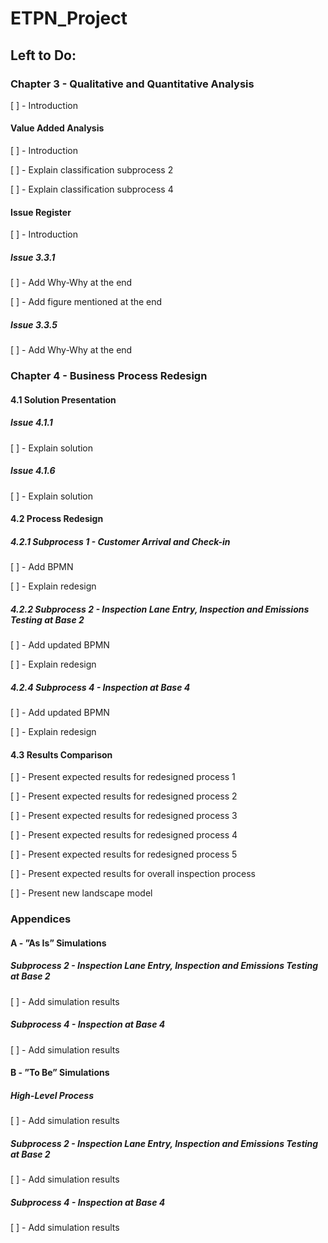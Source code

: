 # ETPN_Project

## Left to Do:

### Chapter 3 - Qualitative and Quantitative Analysis
[ ] - Introduction 
#### Value Added Analysis
[ ] - Introduction 

[ ] - Explain classification subprocess 2

[ ] - Explain classification subprocess 4
#### Issue Register
[ ] - Introduction
##### Issue 3.3.1
[ ] - Add Why-Why at the end

[ ] - Add figure mentioned at the end
##### Issue 3.3.5
[ ] - Add Why-Why at the end

### Chapter 4 - Business Process Redesign
#### 4.1 Solution Presentation
##### Issue 4.1.1
[ ] - Explain solution 
##### Issue 4.1.6
[ ] - Explain solution 
#### 4.2 Process Redesign
##### 4.2.1 Subprocess 1 - Customer Arrival and Check-in
[ ] - Add BPMN 

[ ] - Explain redesign
##### 4.2.2 Subprocess 2 - Inspection Lane Entry, Inspection and Emissions Testing at Base 2
[ ] - Add updated BPMN

[ ] - Explain redesign
##### 4.2.4 Subprocess 4 - Inspection at Base 4
[ ] - Add updated BPMN

[ ] - Explain redesign
#### 4.3 Results Comparison
[ ] - Present expected results for redesigned process 1

[ ] - Present expected results for redesigned process 2

[ ] - Present expected results for redesigned process 3

[ ] - Present expected results for redesigned process 4

[ ] - Present expected results for redesigned process 5

[ ] - Present expected results for overall inspection process 

[ ] - Present new landscape model

### Appendices
#### A - ”As Is” Simulations
##### Subprocess 2 - Inspection Lane Entry, Inspection and Emissions Testing at Base 2
[ ] - Add simulation results
##### Subprocess 4 - Inspection at Base 4
[ ] - Add simulation results

#### B - ”To Be” Simulations
##### High-Level Process
[ ] - Add simulation results
##### Subprocess 2 - Inspection Lane Entry, Inspection and Emissions Testing at Base 2
[ ] - Add simulation results
##### Subprocess 4 - Inspection at Base 4
[ ] - Add simulation results
